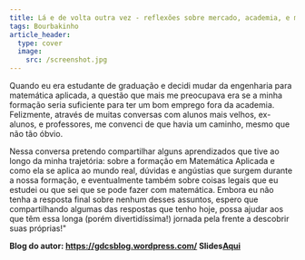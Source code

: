 ```yaml
---
title: Lá e de volta outra vez - reflexões sobre mercado, academia, e matemática aplicada
tags: Bourbakinho
article_header:
  type: cover
  image:
    src: /screenshot.jpg
---
```


Quando eu era estudante de graduação e decidi mudar da engenharia para matemática aplicada, a questão que mais me preocupava era se a minha formação seria suficiente para ter um bom emprego fora da academia. Felizmente, através de muitas conversas com alunos mais velhos, ex-alunos, e professores, me convenci de que havia um caminho, mesmo que não tão óbvio.

Nessa conversa pretendo compartilhar alguns aprendizados que tive ao longo da minha trajetória: sobre a formação em Matemática Aplicada e como ela se aplica ao mundo real, dúvidas e angústias que surgem durante a nossa formação, e eventualmente também sobre coisas legais que eu estudei ou que sei que se pode fazer com matemática. Embora eu não tenha a resposta final sobre nenhum desses assuntos, espero que compartilhando algumas das respostas que tenho hoje, possa ajudar aos que têm essa longa (porém divertidíssima!) jornada pela frente a descobrir suas próprias!"


<b>Blog do autor:<b> <a href="https://gdcsblog.wordpress.com/">https://gdcsblog.wordpress.com/</a>
<b>Slides</b><a href="https://drive.google.com/file/d/14kYtJlelZiG8I7l3V4oIRv5ARBgwVwfa/view?usp=sharing">Aqui</a>
<!--more-->
